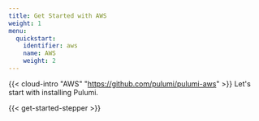```yaml
---
title: Get Started with AWS
weight: 1
menu:
  quickstart:
    identifier: aws
    name: AWS
    weight: 2
---
```



{{< cloud-intro "AWS" "https://github.com/pulumi/pulumi-aws" >}}
Let's start with installing Pulumi.

{{< get-started-stepper >}}
